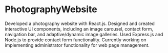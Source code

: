 # PhotographyWebsite
Developed a photography website with React.js. Designed and created interactive UI components, including an image carousel, contact form, navigation bar, and adaptive/dynamic image galleries.
Used Express.js and Node.js to provide contact form functionality. Currently working on implementing administrator functionality for web page management.

